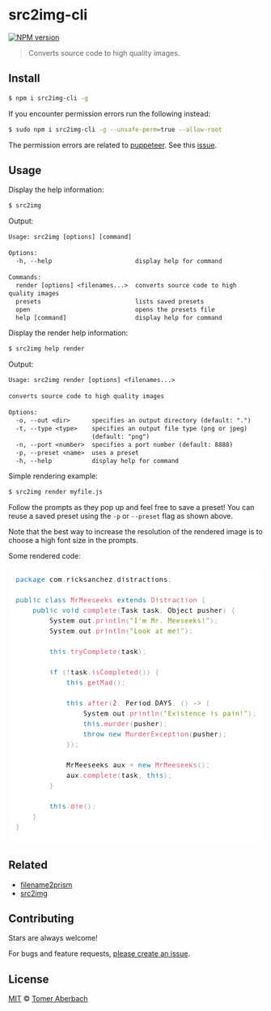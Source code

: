 # src2img-cli

[![NPM version](https://img.shields.io/npm/v/src2img-cli.svg)](https://www.npmjs.com/package/src2img-cli)

> Converts source code to high quality images.

## Install

```sh
$ npm i src2img-cli -g
```

If you encounter permission errors run the following instead:

```sh
$ sudo npm i src2img-cli -g --unsafe-perm=true --allow-root
```

The permission errors are related to [puppeteer](https://www.npmjs.com/package/puppeteer). See this [issue](https://github.com/GoogleChrome/puppeteer/issues/1597).

## Usage

Display the help information:

```sh
$ src2img
```

Output:

```
Usage: src2img [options] [command]

Options:
  -h, --help                       display help for command

Commands:
  render [options] <filenames...>  converts source code to high quality images
  presets                          lists saved presets
  open                             opens the presets file
  help [command]                   display help for command
```

Display the render help information:

```sh
$ src2img help render
```

Output:

```
Usage: src2img render [options] <filenames...>

converts source code to high quality images

Options:
  -o, --out <dir>      specifies an output directory (default: ".")
  -t, --type <type>    specifies an output file type (png or jpeg)
                       (default: "png")
  -n, --port <number>  specifies a port number (default: 8888)
  -p, --preset <name>  uses a preset
  -h, --help           display help for command
```

Simple rendering example:

```sh
$ src2img render myfile.js
```

Follow the prompts as they pop up and feel free to save a preset! You can reuse a saved preset using the `-p` or `--preset` flag as shown above.

Note that the best way to increase the resolution of the rendered image is to choose a high font size in the prompts.

Some rendered code:

![example](example.png)

## Related

- [filename2prism](https://www.npmjs.com/package/filename2prism)
- [src2img](https://www.npmjs.com/package/src2img)

## Contributing

Stars are always welcome!

For bugs and feature requests, [please create an issue](https://github.com/TomerAberbach/src2img-cli/issues/new).

## License

[MIT](https://github.com/TomerAberbach/src2img-cli/blob/master/license) © [Tomer Aberbach](https://github.com/TomerAberbach)
